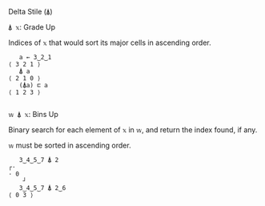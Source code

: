 Delta Stile (`⍋`)

`⍋ 𝕩`: Grade Up

Indices of `𝕩` that would sort its major cells in ascending order.
```
   a ← 3‿2‿1
⟨ 3 2 1 ⟩
   ⍋ a
⟨ 2 1 0 ⟩
   (⍋a) ⊏ a
⟨ 1 2 3 ⟩
   
```

`𝕨 ⍋ 𝕩`: Bins Up

Binary search for each element of `𝕩` in `𝕨`, and return the index found, if any. 

`𝕨` must be sorted in ascending order.
```
   3‿4‿5‿7 ⍋ 2
┌·   
· 0  
    ┘
   3‿4‿5‿7 ⍋ 2‿6
⟨ 0 3 ⟩
```